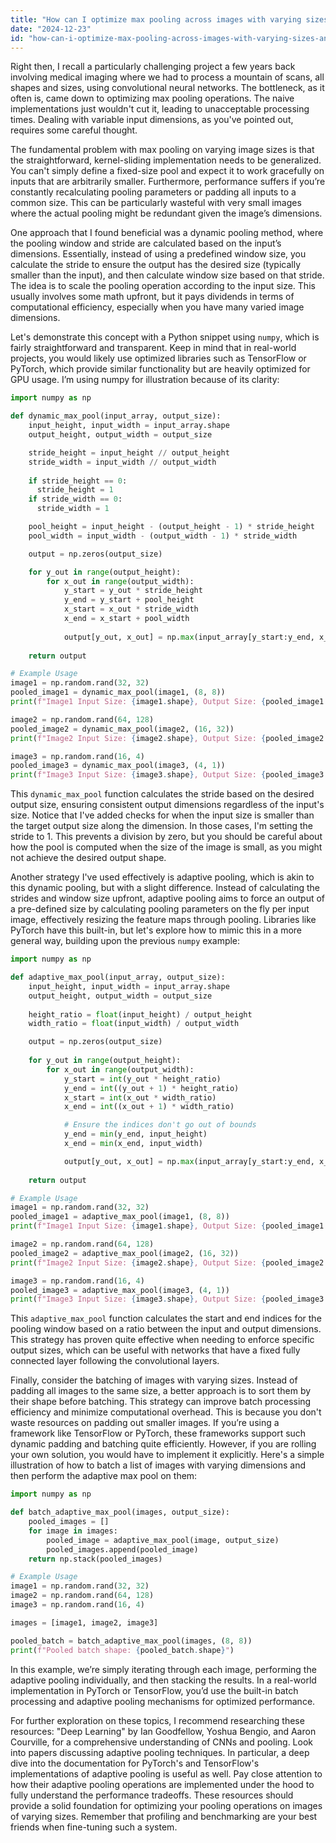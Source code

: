 ```yaml
---
title: "How can I optimize max pooling across images with varying sizes and shapes?"
date: "2024-12-23"
id: "how-can-i-optimize-max-pooling-across-images-with-varying-sizes-and-shapes"
---
```


Right then,  I recall a particularly challenging project a few years back involving medical imaging where we had to process a mountain of scans, all shapes and sizes, using convolutional neural networks. The bottleneck, as it often is, came down to optimizing max pooling operations. The naive implementations just wouldn't cut it, leading to unacceptable processing times. Dealing with variable input dimensions, as you've pointed out, requires some careful thought.

The fundamental problem with max pooling on varying image sizes is that the straightforward, kernel-sliding implementation needs to be generalized. You can't simply define a fixed-size pool and expect it to work gracefully on inputs that are arbitrarily smaller. Furthermore, performance suffers if you’re constantly recalculating pooling parameters or padding all inputs to a common size. This can be particularly wasteful with very small images where the actual pooling might be redundant given the image’s dimensions.

One approach that I found beneficial was a dynamic pooling method, where the pooling window and stride are calculated based on the input’s dimensions. Essentially, instead of using a predefined window size, you calculate the stride to ensure the output has the desired size (typically smaller than the input), and then calculate window size based on that stride. The idea is to scale the pooling operation according to the input size. This usually involves some math upfront, but it pays dividends in terms of computational efficiency, especially when you have many varied image dimensions.

Let's demonstrate this concept with a Python snippet using `numpy`, which is fairly straightforward and transparent. Keep in mind that in real-world projects, you would likely use optimized libraries such as TensorFlow or PyTorch, which provide similar functionality but are heavily optimized for GPU usage. I’m using numpy for illustration because of its clarity:

```python
import numpy as np

def dynamic_max_pool(input_array, output_size):
    input_height, input_width = input_array.shape
    output_height, output_width = output_size

    stride_height = input_height // output_height
    stride_width = input_width // output_width
    
    if stride_height == 0:
      stride_height = 1
    if stride_width == 0:
      stride_width = 1

    pool_height = input_height - (output_height - 1) * stride_height
    pool_width = input_width - (output_width - 1) * stride_width

    output = np.zeros(output_size)

    for y_out in range(output_height):
        for x_out in range(output_width):
            y_start = y_out * stride_height
            y_end = y_start + pool_height
            x_start = x_out * stride_width
            x_end = x_start + pool_width
            
            output[y_out, x_out] = np.max(input_array[y_start:y_end, x_start:x_end])
            
    return output

# Example Usage
image1 = np.random.rand(32, 32)
pooled_image1 = dynamic_max_pool(image1, (8, 8))
print(f"Image1 Input Size: {image1.shape}, Output Size: {pooled_image1.shape}")

image2 = np.random.rand(64, 128)
pooled_image2 = dynamic_max_pool(image2, (16, 32))
print(f"Image2 Input Size: {image2.shape}, Output Size: {pooled_image2.shape}")

image3 = np.random.rand(16, 4)
pooled_image3 = dynamic_max_pool(image3, (4, 1))
print(f"Image3 Input Size: {image3.shape}, Output Size: {pooled_image3.shape}")
```

This `dynamic_max_pool` function calculates the stride based on the desired output size, ensuring consistent output dimensions regardless of the input's size. Notice that I've added checks for when the input size is smaller than the target output size along the dimension. In those cases, I'm setting the stride to 1. This prevents a division by zero, but you should be careful about how the pool is computed when the size of the image is small, as you might not achieve the desired output shape.

Another strategy I've used effectively is adaptive pooling, which is akin to this dynamic pooling, but with a slight difference. Instead of calculating the strides and window size upfront, adaptive pooling aims to force an output of a pre-defined size by calculating pooling parameters on the fly per input image, effectively resizing the feature maps through pooling. Libraries like PyTorch have this built-in, but let's explore how to mimic this in a more general way, building upon the previous `numpy` example:

```python
import numpy as np

def adaptive_max_pool(input_array, output_size):
    input_height, input_width = input_array.shape
    output_height, output_width = output_size
    
    height_ratio = float(input_height) / output_height
    width_ratio = float(input_width) / output_width

    output = np.zeros(output_size)
    
    for y_out in range(output_height):
        for x_out in range(output_width):
            y_start = int(y_out * height_ratio)
            y_end = int((y_out + 1) * height_ratio)
            x_start = int(x_out * width_ratio)
            x_end = int((x_out + 1) * width_ratio)

            # Ensure the indices don't go out of bounds
            y_end = min(y_end, input_height)
            x_end = min(x_end, input_width)

            output[y_out, x_out] = np.max(input_array[y_start:y_end, x_start:x_end])
            
    return output

# Example Usage
image1 = np.random.rand(32, 32)
pooled_image1 = adaptive_max_pool(image1, (8, 8))
print(f"Image1 Input Size: {image1.shape}, Output Size: {pooled_image1.shape}")

image2 = np.random.rand(64, 128)
pooled_image2 = adaptive_max_pool(image2, (16, 32))
print(f"Image2 Input Size: {image2.shape}, Output Size: {pooled_image2.shape}")

image3 = np.random.rand(16, 4)
pooled_image3 = adaptive_max_pool(image3, (4, 1))
print(f"Image3 Input Size: {image3.shape}, Output Size: {pooled_image3.shape}")
```

This `adaptive_max_pool` function calculates the start and end indices for the pooling window based on a ratio between the input and output dimensions. This strategy has proven quite effective when needing to enforce specific output sizes, which can be useful with networks that have a fixed fully connected layer following the convolutional layers.

Finally, consider the batching of images with varying sizes. Instead of padding all images to the same size, a better approach is to sort them by their shape before batching. This strategy can improve batch processing efficiency and minimize computational overhead. This is because you don't waste resources on padding out smaller images. If you’re using a framework like TensorFlow or PyTorch, these frameworks support such dynamic padding and batching quite efficiently. However, if you are rolling your own solution, you would have to implement it explicitly. Here's a simple illustration of how to batch a list of images with varying dimensions and then perform the adaptive max pool on them:

```python
import numpy as np

def batch_adaptive_max_pool(images, output_size):
    pooled_images = []
    for image in images:
        pooled_image = adaptive_max_pool(image, output_size)
        pooled_images.append(pooled_image)
    return np.stack(pooled_images)

# Example Usage
image1 = np.random.rand(32, 32)
image2 = np.random.rand(64, 128)
image3 = np.random.rand(16, 4)

images = [image1, image2, image3]

pooled_batch = batch_adaptive_max_pool(images, (8, 8))
print(f"Pooled batch shape: {pooled_batch.shape}")
```

In this example, we’re simply iterating through each image, performing the adaptive pooling individually, and then stacking the results. In a real-world implementation in PyTorch or TensorFlow, you’d use the built-in batch processing and adaptive pooling mechanisms for optimized performance.

For further exploration on these topics, I recommend researching these resources: "Deep Learning" by Ian Goodfellow, Yoshua Bengio, and Aaron Courville, for a comprehensive understanding of CNNs and pooling. Look into papers discussing adaptive pooling techniques. In particular, a deep dive into the documentation for PyTorch's and TensorFlow's implementations of adaptive pooling is useful as well. Pay close attention to how their adaptive pooling operations are implemented under the hood to fully understand the performance tradeoffs. These resources should provide a solid foundation for optimizing your pooling operations on images of varying sizes. Remember that profiling and benchmarking are your best friends when fine-tuning such a system.
